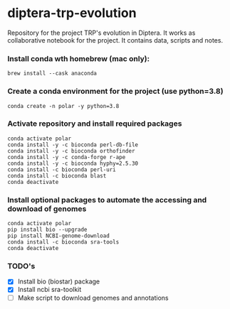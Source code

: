 # diptera-trp-evolution
Repository for the project TRP's evolution in Diptera. It works as collaborative notebook for the project. It contains data, scripts and notes. 


### Install conda wth homebrew (mac only):
```{bash}
brew install --cask anaconda
```

### Create a conda environment for the project (use python=3.8)
```{bash}
conda create -n polar -y python=3.8
```

### Activate repository and install required packages
```{bash}
conda activate polar
conda install -y -c bioconda perl-db-file
conda install -y -c bioconda orthofinder
conda install -y -c conda-forge r-ape
conda install -y -c bioconda hyphy=2.5.30
conda install -c bioconda perl-uri
conda install -c bioconda blast
conda deactivate
```

### Install optional packages to automate the accessing and download of genomes
```{bash}
conda activate polar
pip install bio --upgrade
pip install NCBI-genome-download
conda install -c bioconda sra-tools
conda deactivate
```

### TODO's
- [x] Install bio (biostar) package
- [x] Install ncbi sra-toolkit
- [ ] Make script to download genomes and annotations

